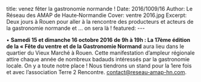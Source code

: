 title: venez fêter la gastronomie normande !
    Date: 2016/1009/16
    Author: Le Réseau des AMAP de Haute&#x2011;Normandie
    Cover: ventre 2016.jpg
    Excerpt: Deux jours à Rouen pour aller à la rencontre des producteurs et acteurs de la gastronomie normande et ... on sera là !
    featured:
    ---
   
•	**Samedi 15 et dimanche 16 octobre 2016 de 9h à 19h : La 17ème édition de la « Fête du ventre et de la Gastronomie  Normand**  aura lieu dans le quartier du Vieux Marché à Rouen. Cette manifestation d’ampleur régionale attire chaque année de nombreux badauds intéressés par la gastronomie locale. On y a toute notre place !
Nous tiendrons un stand pour la 1ere fois et avec l’association Terre 2 Rencontre.
contact@reseau-amap-hn.com. 


